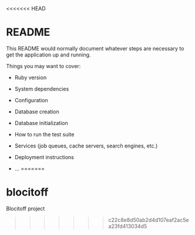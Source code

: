 <<<<<<< HEAD
# README

This README would normally document whatever steps are necessary to get the
application up and running.

Things you may want to cover:

* Ruby version

* System dependencies

* Configuration

* Database creation

* Database initialization

* How to run the test suite

* Services (job queues, cache servers, search engines, etc.)

* Deployment instructions

* ...
=======
# blocitoff
Blocitoff project
>>>>>>> c22c8e8d50ab2d4d107eaf2ac5ea23fd413034d5
